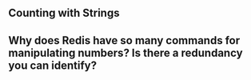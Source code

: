 ## Counting with Strings

## Why does Redis have so many commands for manipulating numbers? Is there a redundancy you can identify?

